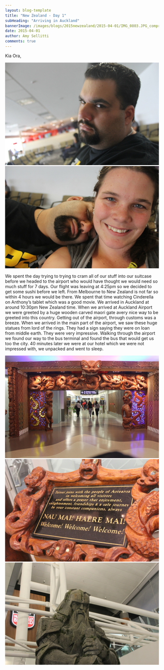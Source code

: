 ```yaml
---
layout: blog-template
title: "New Zealand - Day 1"
subHeading: "Arriving in Auckland"
bannerImage: /images/blogs/2015newzealand/2015-04-01/IMG_0803.JPG_compressed.JPEG
date: 2015-04-01
author: Amy Sellitti
comments: true
---
```


Kia Ora,

<div class="center-image"><img src="/images/blogs/2015newzealand/2015-04-01/IMG_0797.JPG_compressed.JPEG" /></div>
<div class="center-image"><img src="/images/blogs/2015newzealand/2015-04-01/IMG_0800.JPG_compressed.JPEG" /></div>

We spent the day trying to trying to cram all of our stuff into our suitcase before we headed to the airport who would have thought we would need so much stuff for 7 days. Our flight was leaving at 4:25pm so we decided to get some sushi before we left. From Melbourne to New Zealand is not far so within 4 hours we would be there. We spent that time watching Cinderella on Anthony’s tablet which was a good movie. We arrived in Auckland at around 10:30pm New Zealand time. When we arrived at Auckland Airport we were greeted by a huge wooden carved maori gate avery nice way to be greeted into this country. Getting out of the airport, through customs was a breeze. When we arrived in the main part of the airport, we saw these huge statues from lord of the rings. They had a sign saying they were on loan from middle earth. They were very impressive. Walking through the airport we found our way to the bus terminal and found the bus that would get us too the city. 40 minutes later we were at our hotel which we were not impressed with, we unpacked and went to sleep.

<div class="center-image"><img src="/images/blogs/2015newzealand/2015-04-01/IMG_0803.JPG_compressed.JPEG" /></div>
<div class="center-image"><img src="/images/blogs/2015newzealand/2015-04-01/IMG_0804.JPG_compressed.JPEG" /></div>
<div class="center-image"><img src="/images/blogs/2015newzealand/2015-04-01/IMG_0806.JPG_compressed.JPEG" /></div>
